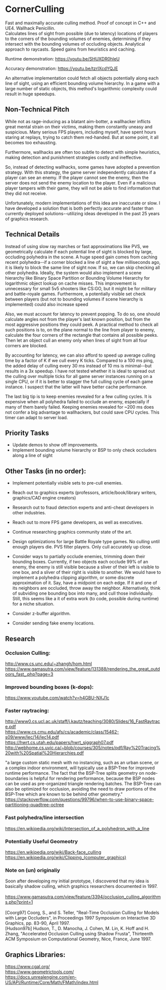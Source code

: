 # CornerCulling
Fast and maximally accurate culling method. Proof of concept in C++ and UE4.
Wallhack Penicillin.  
Calculates lines of sight from possible (due to latency) locations of players to the corners of the bounding volumes of enemies,
determining if they intersect with the bounding volumes of occluding objects. Analytical approach to raycasts. Speed gains from heuristics and caching.

Runtime demonstration:
https://youtu.be/SHUXDR0hleU

Accuracy demonstration:
https://youtu.be/tzrIXcdYQJE

An alternative implementation could fetch all objects potentially along each line of sight,
using an efficient bounding volume hierarchy. In a game with a large number of static objects,
this method's logarithmic complexity could result in huge speedups.

## Non-Technical Pitch

While not as rage-inducing as a blatant aim-botter, a wallhacker inflicts great mental strain on their victims, making them constantly uneasy and suspicious. Many serious FPS players, including myself, have spent hours staring at replays, trying to catch them red-handed. But at some point, it all becomes too exhausting.

Furthermore, wallhacks are often too subtle to detect with simple heuristics, making detection and punishment strategies costly and ineffective.

So, instead of detecting wallhacks, some games have adopted a prevention strategy. With this strategy, the game server independently calculates if a player can see an enemy. If the player cannot see the enemy, then the server does not send the enemy location to the player. Even if a malicious player tampers with their game, they will not be able to find information that they did not receive.

Unfortunately, modern implementations of this idea are inaccurate or slow. I have developed a solution that is both perfectly accurate and faster than currently deployed solutions--utilizing ideas developed in the past 25 years of graphics research.

## Technical Details

Instead of using slow ray marches or fast approximations like PVS, we geometrically calculate if each potential line of sight is blocked by large, occluding polyhedra in the scene. A huge speed gain comes from caching recent polyhedra--if a corner blocked a line of sight a few milliseconds ago, it is likely to block the same line of sight now. If so, we can skip checking all other polyhedra. Ideally, the system would also implement a scene hierarchy like Binary Space Partition or Bounding Volume Hierarchy for logarithmic object lookup on cache misses. This improvement is unnecessary for small 5v5 shooters like CS:GO, but it might be for military and battle-royale games. Furthermore, a potentially visible set check between players (but not to bounding volumes if scene hierarchy is implemented) could also increase speed 

Also, we must account for latency to prevent popping. To do so, one should calculate angles not from the player's last known position, but from the most aggressive positions they could peek. A practical method to check all such positions is to, on the plane normal to the line from player to enemy, calculate the four corners of the rectangle that contains all possible peeks. Then let an object cull an enemy only when lines of sight from all four corners are blocked.

By accounting for latency, we can also afford to speed up average culling time by a factor of K if we cull every K ticks. Compared to a 100 ms ping, the added delay of culling every 30 ms instead of 10 ms is minimal--but results in a 3x speedup. I have not tested whether it is ideal to spread out the culling over multiple ticks for all game server instances running on a single CPU, or if it is better to stagger the full culling cycle of each game instance. I suspect that the latter will have better cache performance.

The last big tip is to keep enemies revealed for a few culling cycles. It is expensive when all polyhedra failed to occlude an enemy, especially if many of them barely failed. Keeping enemies revealed for ~200 ms does not confer a big advantage to wallhackers, but could save CPU cycles. This timer can adapt to server load.
               
## Priority Tasks
- Update demos to show off improvements.
- Implement bounding volume hierarchy or BSP to only check occluders along a line of sight

## Other Tasks (in no order):
- Implement potentially visible sets to pre-cull enemies.

- Reach out to graphics experts (professors, article/book/library writers, graphics/CAD engine creators)
- Research out to fraud detection experts and anti-cheat developers in other industries.
- Reach out to more FPS game developers, as well as executives.
- Continue researching graphics community state of the art.
- Design optimizations for large Battle Royale type games.
  No culling until enough players die. PVS filter players. Only cull accurately up close.
- Consider ways to partially occlude enemies, trimming down their bounding boxes.
  Currently, if two objects each occlude 99% of an enemy, the enemy is still visible because a sliver
  of their left is visible to one box, and a sliver of their right is visible to another.
  We would have to implement a polyhedra clipping algorithm, or some discrete approximation of it.
  Say, have a midpoint on each edge. If it and one of its neighbors are occluded, throw away the neighbor.
  Alternatively, think of subviding one bounding box into many, and cull those individually.
  Still, this seems like a it of extra work (to code, possible during runtime) for a niche situation. 
- Consider z-buffer algorithm.
- Consider sending fake enemy locations.

## Research

### Occlusion Culling:  
http://www.cs.unc.edu/~zhangh/hom.html  
https://www.gamasutra.com/view/feature/131388/rendering_the_great_outdoors_fast_.php?page=3  

### Improved bounding boxes (k-dops):  
https://www.youtube.com/watch?v=h4GBU-NXJ1c  

### Faster raytracing:  
http://www0.cs.ucl.ac.uk/staff/j.kautz/teaching/3080/Slides/16_FastRaytrace.pdf  
https://www.cs.cmu.edu/afs/cs/academic/class/15462-s09/www/lec/14/lec14.pdf
https://hwrt.cs.utah.edu/papers/hwrt_siggraph07.pdf
http://webhome.cs.uvic.ca/~blob/courses/305/notes/pdf/Ray%20Tracing%20with%20Spatial%20Hierarchies.pdf

"a large custom static mesh with no instancing, such as an urban scene, or a complex indoor environment, will typically use a BSP-Tree for improved runtime performance. The fact that the BSP-Tree splits geometry on node-boundaries is helpful for rendering performance, because the BSP nodes can be used as pre-organized triangle rendering batches. The BSP-Tree can also be optimized for occlusion, avoiding the need to draw portions of the BSP-Tree which are known to be behind other geometry."  
https://stackoverflow.com/questions/99796/when-to-use-binary-space-partitioning-quadtree-octree

### Fast polyhedra/line intersection
https://en.wikipedia.org/wiki/Intersection_of_a_polyhedron_with_a_line

### Potentially Useful Geomeotry
https://en.wikipedia.org/wiki/Back-face_culling
https://en.wikipedia.org/wiki/Clipping_(computer_graphics)

### Note on (un) originaliy
Soon after developing my initial prototype, I discovered that my idea is basically shadow culling,
which graphics researchers documented in 1997. <br />  
https://www.gamasutra.com/view/feature/3394/occlusion_culling_algorithms.php?print=1 <br />  
[Coorg97] Coorg, S., and S. Teller, "Real-Time Occlusion Culling for Models with Large Occluders", in Proceedings 1997 Symposium on Interactive 3D Graphics, pp. 83-90, April 1997.  
[Hudson97b] Hudson, T., D. Manocha, J. Cohen, M. Lin, K. Hoff and H. Zhang, "Accelerated Occlusion Culling using Shadow Frusta", Thirteenth ACM Symposium on Computational Geometry, Nice, France, June 1997.  

## Graphics Libraries:  
https://www.cgal.org/  
https://www.geometrictools.com/  
https://docs.unrealengine.com/en-US/API/Runtime/Core/Math/FMath/index.html  
